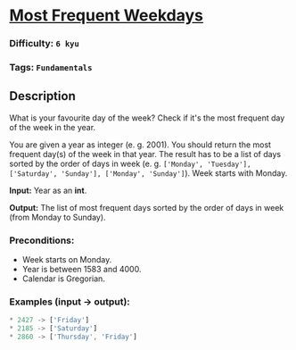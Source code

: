 # [Most Frequent Weekdays](https://www.codewars.com/kata/56eb16655250549e4b0013f4)

### Difficulty: `6 kyu`

### Tags: `Fundamentals` 

## Description

What is your favourite day of the week? Check if it's the most frequent day of the week in the year.

You are given a year as integer (e. g. 2001). You should return the most frequent day(s) of the week in that year. The result has to be a list of days sorted by the order of days in week (e. g. `['Monday', 'Tuesday'], ['Saturday', 'Sunday'], ['Monday', 'Sunday']`). Week starts with Monday.

**Input:** Year as an **int**.

**Output:** The list of most frequent days sorted by the order of days in week (from Monday to Sunday).

### Preconditions:

- Week starts on Monday.
- Year is between 1583 and 4000.
- Calendar is Gregorian.
  
### Examples (input -> output):
```js
* 2427 -> ['Friday']
* 2185 -> ['Saturday']
* 2860 -> ['Thursday', 'Friday']
```